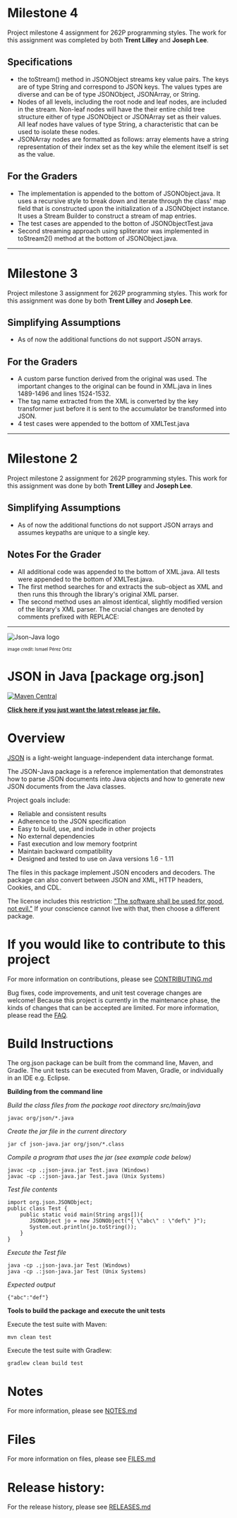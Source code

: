 # Milestone 4
Project milestone 4 assignment for 262P programming styles. The work for this assignment was completed by both **Trent Lilley** and **Joseph Lee**.

## Specifications
- the toStream() method in JSONObject streams key value pairs. The keys are of type String and correspond to JSON keys. The values types are diverse and can be of type JSONObject, JSONArray, or String. 
- Nodes of all levels, including the root node and leaf nodes, are included in the stream. Non-leaf nodes will have the their entire child tree structure either of type JSONObject or JSONArray set as their values. All leaf nodes have values of type String, a characteristic that can be used to isolate these nodes.
- JSONArray nodes are formatted as follows: array elements have a string representation of their index set as the key while the element itself is set as the value.

## For the Graders
- The implementation is appended to the bottom of JSONObject.java. It uses a recursive style to break down and iterate through the class' map field  that is constructed upon the initialization of a JSONObject instance. It uses a Stream Builder to construct a stream of map entries.
- The test cases are appended to the botton of JSONObjectTest.java
- Second streaming approach using spliterator was implemented in toStream2() method at the bottom of JSONObject.java.

<hr />

# Milestone 3

Project milestone 3 assignment for 262P programming styles. This work for this assignment was done by both **Trent Lilley** and **Joseph Lee**.

## Simplifying Assumptions
- As of now the additional functions do not support JSON arrays.

## For the Graders
- A custom parse function derived from the original was used. The important changes to the original can be found in XML.java in lines 1489-1496 and lines 1524-1532.
- The tag name extracted from the XML is converted by the key transformer just before it is sent to the accumulator be transformed into JSON.
- 4 test cases were appended to the bottom of XMLTest.java

<hr />

# Milestone 2

Project milestone 2 assignment for 262P programming styles. This work for this assignment was done by both **Trent Lilley** and **Joseph Lee**.

## Simplifying Assumptions

- As of now the additional functions do not support JSON arrays and assumes keypaths are unique to a single key.

## Notes For the Grader

- All additional code was appended to the bottom of XML.java. All tests were appended to the bottom of XMLTest.java.
- The first method searches for and extracts the sub-object as XML and then runs this through the library's original XML parser.
- The second method uses an almost identical, slightly modified version of the library's XML parser. The crucial changes are denoted by comments prefixed with REPLACE:

<hr/>

![Json-Java logo](https://github.com/stleary/JSON-java/blob/master/images/JsonJava.png?raw=true)

<sub><sup>image credit: Ismael Pérez Ortiz</sup></sub>


JSON in Java [package org.json]
===============================

[![Maven Central](https://img.shields.io/maven-central/v/org.json/json.svg)](https://mvnrepository.com/artifact/org.json/json)

**[Click here if you just want the latest release jar file.](https://search.maven.org/remotecontent?filepath=org/json/json/20211205/json-20211205.jar)**


# Overview

[JSON](http://www.JSON.org/) is a light-weight language-independent data interchange format.

The JSON-Java package is a reference implementation that demonstrates how to parse JSON documents into Java objects and how to generate new JSON documents from the Java classes.

Project goals include:
* Reliable and consistent results
* Adherence to the JSON specification 
* Easy to build, use, and include in other projects
* No external dependencies
* Fast execution and low memory footprint
* Maintain backward compatibility
* Designed and tested to use on Java versions 1.6 - 1.11

The files in this package implement JSON encoders and decoders. The package can also convert between JSON and XML, HTTP headers, Cookies, and CDL.

The license includes this restriction: ["The software shall be used for good, not evil."](https://en.wikipedia.org/wiki/Douglas_Crockford#%22Good,_not_Evil%22) If your conscience cannot live with that, then choose a different package.

# If you would like to contribute to this project

For more information on contributions, please see [CONTRIBUTING.md](https://github.com/stleary/JSON-java/blob/master/docs/CONTRIBUTING.md)

Bug fixes, code improvements, and unit test coverage changes are welcome! Because this project is currently in the maintenance phase, the kinds of changes that can be accepted are limited. For more information, please read the [FAQ](https://github.com/stleary/JSON-java/wiki/FAQ).

# Build Instructions

The org.json package can be built from the command line, Maven, and Gradle. The unit tests can be executed from Maven, Gradle, or individually in an IDE e.g. Eclipse.
 
**Building from the command line**

*Build the class files from the package root directory src/main/java*
````
javac org/json/*.java
````

*Create the jar file in the current directory*
````
jar cf json-java.jar org/json/*.class
````

*Compile a program that uses the jar (see example code below)*
````
javac -cp .;json-java.jar Test.java (Windows)
javac -cp .:json-java.jar Test.java (Unix Systems)
````

*Test file contents*

````
import org.json.JSONObject;
public class Test {
    public static void main(String args[]){
       JSONObject jo = new JSONObject("{ \"abc\" : \"def\" }");
       System.out.println(jo.toString());
    }
}
````

*Execute the Test file*
```` 
java -cp .;json-java.jar Test (Windows)
java -cp .:json-java.jar Test (Unix Systems)
````

*Expected output*

````
{"abc":"def"}
````

 
**Tools to build the package and execute the unit tests**

Execute the test suite with Maven:
```
mvn clean test
```

Execute the test suite with Gradlew:

```
gradlew clean build test
```

# Notes

For more information, please see [NOTES.md](https://github.com/stleary/JSON-java/blob/master/docs/NOTES.md)

# Files

For more information on files, please see [FILES.md](https://github.com/stleary/JSON-java/blob/master/docs/FILES.md)

# Release history:

For the release history, please see [RELEASES.md](https://github.com/stleary/JSON-java/blob/master/docs/RELEASES.md)
